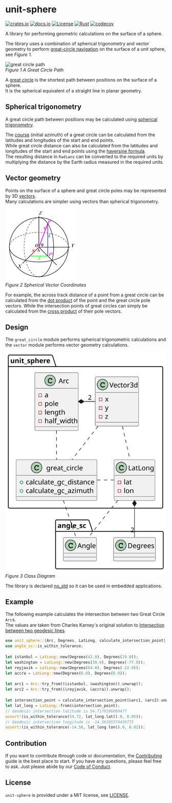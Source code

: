# unit-sphere

[![crates.io](https://img.shields.io/crates/v/unit-sphere.svg)](https://crates.io/crates/unit-sphere)
[![docs.io](https://docs.rs/unit-sphere/badge.svg)](https://docs.rs/unit-sphere/)
[![License](https://img.shields.io/badge/License-MIT-blue)](https://opensource.org/license/mit/)
[![Rust](https://github.com/kenba/unit-sphere-rs/actions/workflows/rust.yml/badge.svg)](https://github.com/kenba/unit-sphere-rs/actions)
[![codecov](https://codecov.io/gh/kenba/unit-sphere-rs/graph/badge.svg?token=G1H1XINERW)](https://codecov.io/gh/kenba/unit-sphere-rs)

A library for performing geometric calculations on the surface of a sphere.

The library uses a combination of spherical trigonometry and vector geometry
to perform [great-circle navigation](https://en.wikipedia.org/wiki/Great-circle_navigation)
on the surface of a unit sphere, see *Figure 1*.

![great circle path](https://upload.wikimedia.org/wikipedia/commons/thumb/c/cb/Illustration_of_great-circle_distance.svg/220px-Illustration_of_great-circle_distance.svg.png)  
*Figure 1 A Great Circle Path*

A [great circle](https://en.wikipedia.org/wiki/Great_circle) is the
shortest path between positions on the surface of a sphere.  
It is the spherical equivalent of a straight line in planar geometry.

## Spherical trigonometry

A great circle path between positions may be calculated using
[spherical trigonometry](https://en.wikipedia.org/wiki/Spherical_trigonometry).

The [course](https://en.wikipedia.org/wiki/Great-circle_navigation#Course)
(initial azimuth) of a great circle can be calculated from the
latitudes and longitudes of the start and end points.  
While great circle distance can also be calculated from the latitudes and
longitudes of the start and end points using the
[haversine formula](https://en.wikipedia.org/wiki/Haversine_formula).  
The resulting distance in `Radians` can be converted to the required units by multiplying the distance by the Earth radius measured in the required units.

## Vector geometry

Points on the surface of a sphere and great circle poles may be represented
by 3D [vectors](https://www.movable-type.co.uk/scripts/latlong-vectors.html).  
Many calculations are simpler using vectors than spherical trigonometry.

![Spherical Vector Coordinates](docs/images/ECEF_coordinates.png)  
*Figure 2 Spherical Vector Coordinates*

For example, the across track distance of a point from a great circle can
be calculated from the [dot product](https://en.wikipedia.org/wiki/Dot_product)
of the point and the great circle pole vectors.
While the intersection points of great circles can simply be calculated from
the [cross product](https://en.wikipedia.org/wiki/Cross_product) of their
pole vectors.

## Design

The `great_circle` module performs spherical trigonometric calculations
and the `vector` module performs vector geometry calculations.

![Sphere Class Diagram](docs/images/sphere_class_diagram.svg)  
*Figure 3 Class Diagram*

The library is declared [no_std](https://docs.rust-embedded.org/book/intro/no-std.html)
so it can be used in embedded applications.

## Example

The following example calculates the intersection between two Great Circle `Arc`s.  
The values are taken from Charles Karney's original solution to
[Intersection between two geodesic lines](https://sourceforge.net/p/geographiclib/discussion/1026621/thread/21aaff9f/#fe0a).  

```rust no-run
use unit_sphere::{Arc, Degrees, LatLong, calculate_intersection_point};
use angle_sc::is_within_tolerance;

let istanbul = LatLong::new(Degrees(42.0), Degrees(29.0));
let washington = LatLong::new(Degrees(39.0), Degrees(-77.0));
let reyjavik = LatLong::new(Degrees(64.0), Degrees(-22.0));
let accra = LatLong::new(Degrees(6.0), Degrees(0.0));

let arc1 = Arc::try_from((&istanbul, &washington)).unwrap();
let arc2 = Arc::try_from((&reyjavik, &accra)).unwrap();

let intersection_point = calculate_intersection_point(&arc1, &arc2).unwrap();
let lat_long = LatLong::from(&intersection_point);
// Geodesic intersection latitude is 54.7170296089477
assert!(is_within_tolerance(54.72, lat_long.lat().0, 0.05));
// Geodesic intersection longitude is -14.56385574430775
assert!(is_within_tolerance(-14.56, lat_long.lon().0, 0.02));
```

## Contribution

If you want to contribute through code or documentation, the [Contributing](CONTRIBUTING.md) guide is the best place to start. If you have any questions, please feel free to ask.
Just please abide by our [Code of Conduct](CODE_OF_CONDUCT.md).

## License

`unit-sphere` is provided under a MIT license, see [LICENSE](LICENSE).

